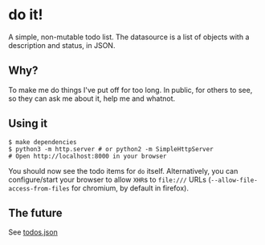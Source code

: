 # do it!

A simple, non-mutable todo list. The datasource is a list of objects
with a description and status, in JSON.

## Why?

To make me do things I've put off for too long. In public, for others to
see, so they can ask me about it, help me and whatnot.

## Using it

    $ make dependencies
    $ python3 -m http.server # or python2 -m SimpleHttpServer
    # Open http://localhost:8000 in your browser

You should now see the todo items for `do` itself. Alternatively, you
can configure/start your browser to allow `XHR`s to `file:///` URLs
(`--allow-file-access-from-files` for chromium, by default in firefox).

## The future

See [todos.json](./todos.json)
